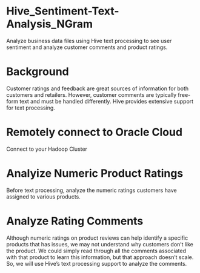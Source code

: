 # Hive_Sentiment-Text-Analysis_NGram
Analyze business data files using Hive text processing to see user sentiment and analyze customer comments and product ratings. 


# Background
Customer ratings and feedback are great sources of information for both customers and retailers. However, customer comments are typically free-form text and must be handled differently. Hive provides extensive support for text processing.

# Remotely connect to Oracle Cloud
Connect to your Hadoop Cluster

# Analyize Numeric Product Ratings
Before text processing, analyze the numeric ratings customers have assigned to various products.

# Analyze Rating Comments
Although numeric ratings on product reviews can help identify a specific products that has issues, we may not understand why customers don’t like the product. We could simply read through all the comments associated with that product to learn this information, but that approach doesn’t scale. 
So, we will use Hive’s text processing support to analyze the comments.

